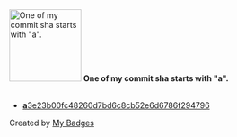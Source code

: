 <img src="https://github.com/my-badges/my-badges/blob/master/src/all-badges/abc-commit/a-commit.png?raw=true" alt="One of my commit sha starts with &quot;a&quot;." title="One of my commit sha starts with &quot;a&quot;." width="128">
<strong>One of my commit sha starts with &quot;a&quot;.</strong>
<br><br>

- <a href="https://github.com/yoavain/mediaportal-latest-media-handler/commit/a3e23b00fc48260d7bd6c8cb52e6d6786f294796"><strong>a</strong>3e23b00fc48260d7bd6c8cb52e6d6786f294796</a>


Created by <a href="https://github.com/my-badges/my-badges">My Badges</a>